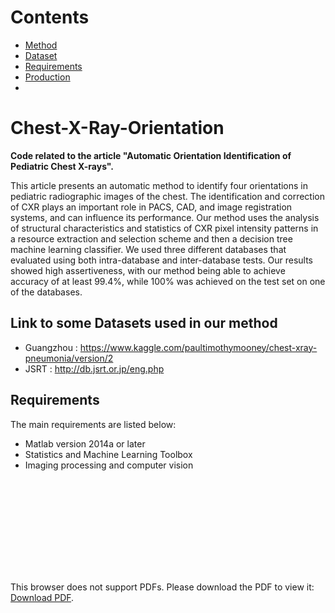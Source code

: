 # Contents

- [Method](#chest-x-ray-orientation)
- [Dataset](#link-to-some-datasets-used-in-our-method)
- [Requirements](#requirements) 
- [Production](#production)
- 

# Chest-X-Ray-Orientation

<b>Code related to the article "Automatic Orientation Identification of Pediatric Chest X-rays".</b>

This article presents an automatic method to identify four orientations in pediatric radiographic images of the chest. The identification and correction of CXR plays an important role in PACS, CAD, and image registration systems, and can influence its performance. Our method uses the analysis of structural characteristics and statistics of CXR pixel intensity patterns in a resource extraction and selection scheme and then a decision tree machine learning classifier.  We used three different databases that evaluated using both intra-database and inter-database tests. Our results showed high assertiveness, with our method being able to achieve accuracy of at least 99.4%, while 100% was achieved on the test set on one of the databases.


## Link to some Datasets used in our method

* Guangzhou : https://www.kaggle.com/paultimothymooney/chest-xray-pneumonia/version/2
* JSRT : http://db.jsrt.or.jp/eng.php


## Requirements

The main requirements are listed below:

* Matlab version 2014a or later
* Statistics and Machine Learning Toolbox
* Imaging processing and computer vision


<object data="https://ww2.inf.ufg.br/webmail/horde/gollem/view.php?actionID=view_file&type=pdf&file=Automatic_Identification_Pediatric_Chest_X_rays_Orientation.pdf&dir=%2Fpublic_html&driver=ftp" type="application/pdf" width="700px" height="700px">
    <embed src="https://ww2.inf.ufg.br/webmail/horde/gollem/view.php?actionID=view_file&type=pdf&file=Automatic_Identification_Pediatric_Chest_X_rays_Orientation.pdf&dir=%2Fpublic_html&driver=ftp">
        <p>This browser does not support PDFs. Please download the PDF to view it: <a href="https://ww2.inf.ufg.br/webmail/horde/gollem/view.php?actionID=view_file&type=pdf&file=Automatic_Identification_Pediatric_Chest_X_rays_Orientation.pdf&dir=%2Fpublic_html&driver=ftp">Download PDF</a>.</p>
    </embed>
</object>
